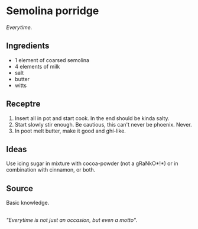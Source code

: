 # Semolina porridge
_Everytime._

## Ingredients
 * 1 element of coarsed semolina
 * 4 elements of milk
 * salt
 * butter
 * witts

## Receptre
 1. Insert all in pot and start cook. In the end should be kinda salty.
 2. Start slowly stir enough. Be cautious, this can't never be phoenix. Never.
 3. In poot melt butter, make it good and ghí-like.

## Ideas
Use icing sugar in mixture with cocoa-powder (not a gRaNkO*!*) or in combination with cinnamon, or both.

## Source
Basic knowledge.

##
_"Everytime is not just an occasion, but even a motto"_.
